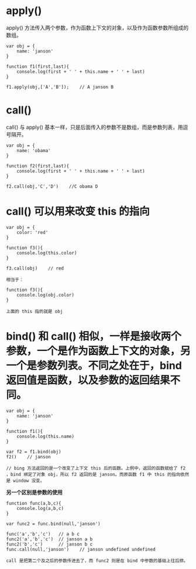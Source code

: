 # apply()
apply() 方法传入两个参数，作为函数上下文的对象，以及作为函数参数所组成的数组。
```
var obj = {
	name: 'janson'
}

function f1(first,last){
	console.log(first + ' ' + this.name + ' ' + last)
}

f1.apply(obj,['A','B']);	// A janson B
```

# call()
call() 与 apply() 基本一样，只是后面传入的参数不是数组，而是参数列表，用逗号隔开。
```
var obj = {
	name: 'obama'
}

function f2(first,last){
	console.log(first + ' ' + this.name + ' ' + last)
}

f2.call(obj,'C','D')	//C obama D
```

# call() 可以用来改变 this 的指向
```
var obj = {
	color: 'red'
}

function f3(){
	console.log(this.color)
}

f3.call(obj)	// red

相当于：

function f3(){
	console.log(obj.color)
}

上面的 this 指的就是 obj
```

# bind() 和 call() 相似，一样是接收两个参数，一个是作为函数上下文的对象，另一个是参数列表。不同之处在于，bind 返回值是函数，以及参数的返回结果不同。
```
var obj = {
	name: 'janson'
}

function f1(){
	console.log(this.name)
}

var f2 = f1.bind(obj)
f2()	// janson

// bing 方法返回的是一个改变了上下文 this 后的函数。上例中，返回的函数赋给了 f2 ，bind 绑定了对象 obj，所以 f2 返回的是 janson。而原函数 f1 中 this 的指向依然是 window 没变。
```

**另一个区别是参数的使用**
```
function func(a,b,c){
	console.log(a,b,c)
}

var func2 = func.bind(null,'janson')

func('a','b','c')	// a b c
func2('a','b','c')	// janson a b
func2('b','c')		// janson b c
func.call(null,'janson')	// janson undefined undefined

call 是把第二个及之后的参数传进去了，而 func2 则是在 bind 中参数的基础上往后排。
```
